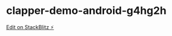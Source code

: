 # clapper-demo-android-g4hg2h

[Edit on StackBlitz ⚡️](https://stackblitz.com/edit/clapper-demo-android-g4hg2h)